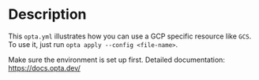# Description

This `opta.yml` illustrates how you can use a GCP specific resource like `GCS`. To use it, just run `opta apply --config <file-name>`.

Make sure the environment is set up first.
Detailed documentation: https://docs.opta.dev/
